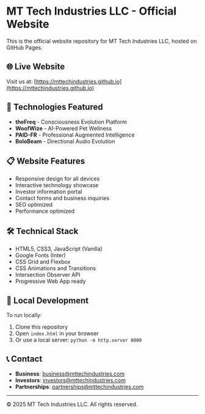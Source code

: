 # MT Tech Industries LLC - Official Website

This is the official website repository for MT Tech Industries LLC, hosted on GitHub Pages.

## 🌐 Live Website
Visit us at: [https://mttechindustries.github.io](https://mttechindustries.github.io)

## 🚀 Technologies Featured
- **theFreq** - Consciousness Evolution Platform
- **WoofWize** - AI-Powered Pet Wellness
- **PAID-FR** - Professional Augmented Intelligence
- **BoloBeam** - Directional Audio Evolution

## 📋 Website Features
- Responsive design for all devices
- Interactive technology showcase
- Investor information portal
- Contact forms and business inquiries
- SEO optimized
- Performance optimized

## 🛠 Technical Stack
- HTML5, CSS3, JavaScript (Vanilla)
- Google Fonts (Inter)
- CSS Grid and Flexbox
- CSS Animations and Transitions
- Intersection Observer API
- Progressive Web App ready

## 🔧 Local Development
To run locally:
1. Clone this repository
2. Open `index.html` in your browser
3. Or use a local server: `python -m http.server 8000`

## 📞 Contact
- **Business**: business@mttechindustries.com
- **Investors**: investors@mttechindustries.com
- **Partnerships**: partnerships@mttechindustries.com

---
© 2025 MT Tech Industries LLC. All rights reserved.

